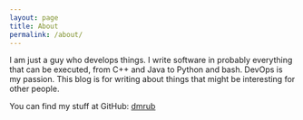 ```yaml
---
layout: page
title: About
permalink: /about/
---
```


I am just a guy who develops things. I write software in probably everything that can be executed, from C++ and Java to Python and bash. DevOps is my passion. This blog is for writing about things that might be interesting for other people.

You can find my stuff at GitHub:
[dmrub](https://github.com/dmrub)
